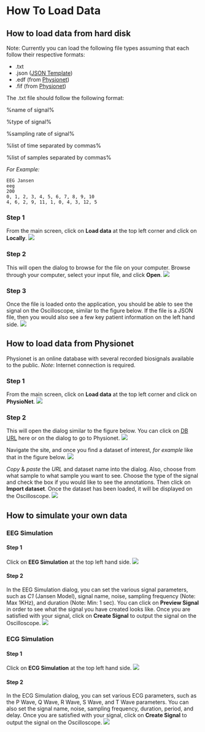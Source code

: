 # How To Load Data

## How to load data from hard disk

Note: Currently you can load the following file types assuming that each follow their respective formats:
* .txt 
* .json ([JSON Template](jsonExample.md))
* .edf (from [Physionet](https://physionet.org/physiobank/database/))
* .fif (from [Physionet](https://physionet.org/physiobank/database/))

The .txt file should follow the following format:

%name of signal%

%type of signal%

%sampling rate of signal%

%list of time separated by commas%

%list of samples separated by commas%

*For Example:*
```text
EEG Jansen
eeg
200
0, 1, 2, 3, 4, 5, 6, 7, 8, 9, 10
4, 6, 2, 9, 11, 1, 0, 4, 3, 12, 5
```

### Step 1
From the main screen, click on **Load data** at the top left corner and click on **Locally**.
![](images/mainScreenLoadPointer.PNG)

### Step 2
This will open the dialog to browse for the file on your computer. Browse through your computer, select your input file, and click **Open**.
![](images/loadFileDialog.PNG)

### Step 3
Once the file is loaded onto the application, you should be able to see the signal on the Oscilloscope, similar to the figure below.
If the file is a JSON file, then you would also see a few key patient information on the left hand side.
![](images/loadedSignal.PNG)

## How to load data from Physionet

Physionet is an online database with several recorded biosignals available to the public.
*Note*: Internet connection is required.

### Step 1
From the main screen, click on **Load data** at the top left corner and click on **PhysioNet**.
![](images/mainScreenLoadPhysionet.PNG)

### Step 2
This will open the dialog similar to the figure below. You can click on [DB URL](https://physionet.org/physiobank/database/) here or on the 
dialog to go to Physionet. 
![](images/physionetDialog.PNG)

Navigate the site, and once you find a dataset of interest, *for example* like that in the figure below.
![](images/physionetsite.PNG)

*Copy* & *paste* the *URL* and dataset name into the dialog. Also, choose from what sample to what sample you want to see.
Choose the type of the signal and check the box if you would like to see the annotations. Then click on **Import dataset**. Once the dataset has been loaded, it
will be displayed on the Oscilloscope.
![](images/physionetDialogFilled.PNG)

## How to simulate your own data

### EEG Simulation

#### Step 1
Click on **EEG Simulation** at the top left hand side.
![](images/eegSimulationButton.PNG)

#### Step 2
In the EEG Simulation dialog, you can set the various signal parameters,
such as *C1* (Jansen Model), signal name, noise, sampling frequency (Note: Max 1KHz), and duration (Note: Min: 1 sec).
You can click on **Preview Signal** in order to see what the signal you have created looks like. 
Once you are satisfied with your signal, click on **Create Signal** to output the signal on the Oscilloscope.
![](images/eegSimulationDialog.PNG)

### ECG Simulation

#### Step 1
Click on **ECG Simulation** at the top left hand side.
![](images/ecgSimulationButton.PNG)

#### Step 2
In the ECG Simulation dialog, you can set various ECG parameters, such as
the P Wave, Q Wave, R Wave, S Wave, and T Wave parameters. You can also set the 
signal name, noise, sampling frequency, duration, period, and delay.
Once you are satisfied with your signal, click on **Create Signal** to output the signal on the Oscilloscope.
![](images/ecgSimulationDialog.PNG)



 


